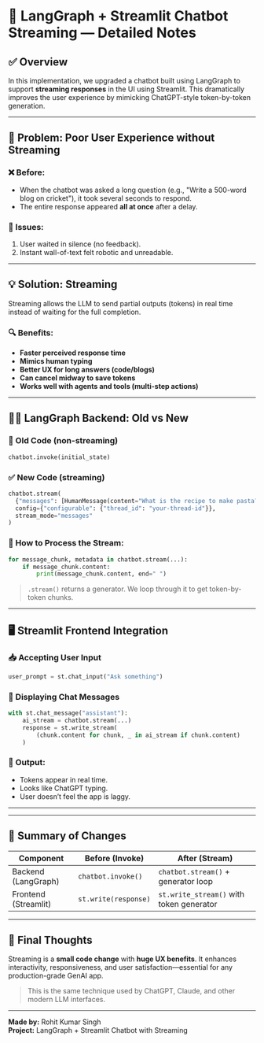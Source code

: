 # 🧠 LangGraph + Streamlit Chatbot Streaming — Detailed Notes

## ✅ Overview

In this implementation, we upgraded a chatbot built using LangGraph to support **streaming responses** in the UI using Streamlit. This dramatically improves the user experience by mimicking ChatGPT-style token-by-token generation.

---

## 🎯 Problem: Poor User Experience without Streaming

### ❌ Before:

- When the chatbot was asked a long question (e.g., "Write a 500-word blog on cricket"), it took several seconds to respond.
- The entire response appeared **all at once** after a delay.

### 🤯 Issues:

1. User waited in silence (no feedback).
2. Instant wall-of-text felt robotic and unreadable.

---

## 💡 Solution: Streaming

Streaming allows the LLM to send partial outputs (tokens) in real time instead of waiting for the full completion.

### 🔍 Benefits:

- **Faster perceived response time**
- **Mimics human typing**
- **Better UX for long answers (code/blogs)**
- **Can cancel midway to save tokens**
- **Works well with agents and tools (multi-step actions)**

---

## 🧑‍💻 LangGraph Backend: Old vs New

### 🔁 Old Code (non-streaming)

```python
chatbot.invoke(initial_state)
```

### ✅ New Code (streaming)

```python
chatbot.stream(
  {"messages": [HumanMessage(content="What is the recipe to make pasta?")]},
  config={"configurable": {"thread_id": "your-thread-id"}},
  stream_mode="messages"
)
```

### 🧪 How to Process the Stream:

```python
for message_chunk, metadata in chatbot.stream(...):
    if message_chunk.content:
        print(message_chunk.content, end=" ")
```

> `.stream()` returns a generator. We loop through it to get token-by-token chunks.

---

## 🖥️ Streamlit Frontend Integration

### 📥 Accepting User Input

```python
user_prompt = st.chat_input("Ask something")
```

### 🧱 Displaying Chat Messages

```python
with st.chat_message("assistant"):
    ai_stream = chatbot.stream(...)
    response = st.write_stream(
        (chunk.content for chunk, _ in ai_stream if chunk.content)
    )
```

### 🎉 Output:

- Tokens appear in real time.
- Looks like ChatGPT typing.
- User doesn’t feel the app is laggy.

---

---

## 📌 Summary of Changes

| Component            | Before (Invoke)      | After (Stream)                           |
| -------------------- | -------------------- | ---------------------------------------- |
| Backend (LangGraph)  | `chatbot.invoke()`   | `chatbot.stream()` + generator loop      |
| Frontend (Streamlit) | `st.write(response)` | `st.write_stream()` with token generator |

---

## 📘 Final Thoughts

Streaming is a **small code change** with **huge UX benefits**. It enhances interactivity, responsiveness, and user satisfaction—essential for any production-grade GenAI app.

> This is the same technique used by ChatGPT, Claude, and other modern LLM interfaces.

---

**Made by:** Rohit Kumar Singh\
**Project:** LangGraph + Streamlit Chatbot with Streaming

